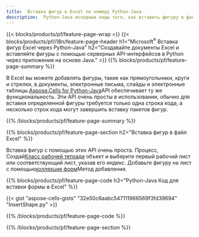 ```yaml
---
title:  Вставка фигур в Excel по номеру Python-Java
description:  Python-Java исходные коды того, как вставить фигуру в файлы Excel Microsoft, используя библиотеку Python-Java.
---
```

{{< blocks/products/pf/feature-page-wrap >}}
{{< blocks/products/pf/i18n/feature-page-header h1="Microsoft<sup>&reg;</sup> Вставка фигур Excel через Python-Java" h2="Создавайте документы Excel и вставляйте фигуры с помощью серверных API-интерфейсов в Python через приложения на основе Java." >}}
{{% blocks/products/pf/feature-page-summary %}}

 В Excel вы можете добавлять фигуры, такие как прямоугольники, круги и стрелки, в документы, электронные письма, слайды и электронные таблицы.[Aspose.Cells for Python-Java](https://releases.aspose.com/cells/python-java)API обеспечивает ту же функциональность. Эти API очень просты в использовании, обычно для вставки определенной фигуры требуется только одна строка кода, а несколько строк кода могут завершить вставку пакетов фигур.

{{% /blocks/products/pf/feature-page-summary %}}

{{% blocks/products/pf/feature-page-section h2="Вставка фигур в файл Excel" %}}

 Вставка фигур с помощью этих API очень проста. Процесс, Создай[Класс рабочей тетради](https://reference.aspose.com/cells/python-java/asposecells.api/Workbook) объект и выберите первый рабочий лист или соответствующий лист, указав его индекс. Добавьте фигуру на лист с помощью[коллекция форм](https://reference.aspose.com/cells/python-java/asposecells.api/ShapeCollection)Метод добавления.

{{% blocks/products/pf/feature-page-code h3="Python-Java Код для вставки формы в Excel" %}}

{{< gist "aspose-cells-gists" "32e50c6aabc547111966569f3fd39694" "InsertShape.py" >}}

{{% /blocks/products/pf/feature-page-code %}}

{{% /blocks/products/pf/feature-page-section %}}
